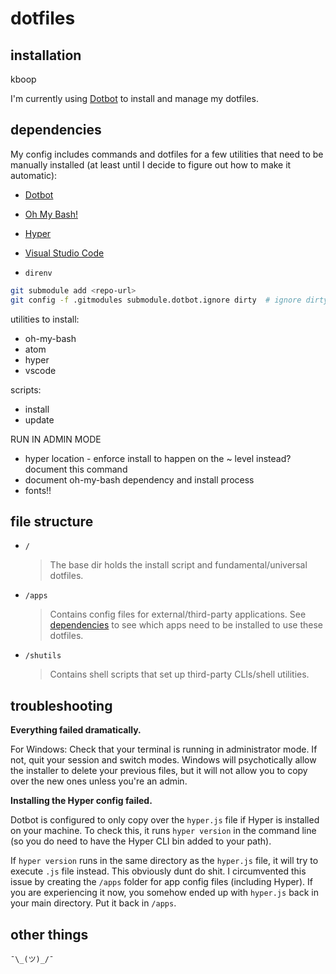 # dotfiles

## installation

kboop

I'm currently using [Dotbot](https://github.com/anishathalye/dotbot) to install and manage my dotfiles. 

## dependencies

My config includes commands and dotfiles for a few utilities that need to be manually installed (at least until I decide to figure out how to make it automatic):

- [Dotbot](https://github.com/anishathalye/dotbot)
- [Oh My Bash!](https://github.com/ohmybash/oh-my-bash)

- [Hyper](https://hyper.is/)
- [Visual Studio Code](https://code.visualstudio.com/)
- `direnv`

```sh
git submodule add <repo-url>
git config -f .gitmodules submodule.dotbot.ignore dirty  # ignore dirty commits in the submodule
```

utilities to install:
- oh-my-bash
- atom
- hyper
- vscode

scripts:
- install
- update

RUN IN ADMIN MODE
- hyper location - enforce install to happen on the ~ level instead? document this
command
- document oh-my-bash dependency and install process
- fonts!!

## file structure

* `/`
  > The base dir holds the install script and fundamental/universal dotfiles. 

* `/apps` 
  > Contains config files for external/third-party applications. See [dependencies](#dependencies) to see which apps need to be installed to use these dotfiles.

* `/shutils`
  > Contains shell scripts that set up third-party CLIs/shell utilities.

## troubleshooting

**Everything failed dramatically.**

For Windows: Check that your terminal is running in administrator mode. If not, quit your session and switch modes. Windows will psychotically allow the installer to delete your previous files, but it will not allow you to copy over the new ones unless you're an admin. 

**Installing the Hyper config failed.**

Dotbot is configured to only copy over the `hyper.js` file if Hyper is installed on your machine. To check this, it runs `hyper version` in the command line (so you do need to have the Hyper CLI bin added to your path). 

If `hyper version` runs in the same directory as the `hyper.js` file, it will try to execute `.js` file instead. This obviously dunt do shit. I circumvented this issue by creating the `/apps` folder for app config files (including Hyper). If you are experiencing it now, you somehow ended up with `hyper.js` back in your main directory. Put it back in `/apps`.

## other things
`¯\_(ツ)_/¯`